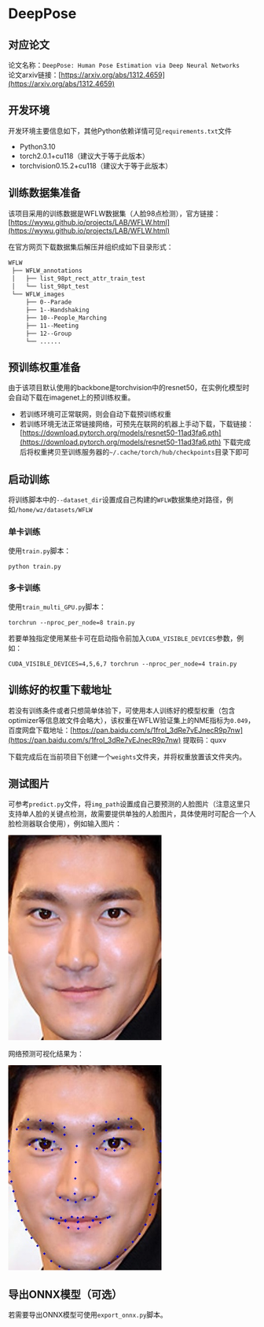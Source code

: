 # DeepPose
## 对应论文
论文名称：`DeepPose: Human Pose Estimation via Deep Neural Networks`  
论文arxiv链接：[https://arxiv.org/abs/1312.4659](https://arxiv.org/abs/1312.4659)

## 开发环境
开发环境主要信息如下，其他Python依赖详情可见`requirements.txt`文件
- Python3.10
- torch2.0.1+cu118（建议大于等于此版本）
- torchvision0.15.2+cu118（建议大于等于此版本）

## 训练数据集准备
该项目采用的训练数据是WFLW数据集（人脸98点检测），官方链接：[https://wywu.github.io/projects/LAB/WFLW.html](https://wywu.github.io/projects/LAB/WFLW.html)

在官方网页下载数据集后解压并组织成如下目录形式：
```
WFLW
 ├── WFLW_annotations
 │   ├── list_98pt_rect_attr_train_test
 │   └── list_98pt_test
 └── WFLW_images
     ├── 0--Parade
     ├── 1--Handshaking
     ├── 10--People_Marching
     ├── 11--Meeting
     ├── 12--Group
     └── ......
```

## 预训练权重准备
由于该项目默认使用的backbone是torchvision中的resnet50，在实例化模型时会自动下载在imagenet上的预训练权重。
- 若训练环境可正常联网，则会自动下载预训练权重
- 若训练环境无法正常链接网络，可预先在联网的机器上手动下载，下载链接：[https://download.pytorch.org/models/resnet50-11ad3fa6.pth](https://download.pytorch.org/models/resnet50-11ad3fa6.pth) 下载完成后将权重拷贝至训练服务器的`~/.cache/torch/hub/checkpoints`目录下即可

## 启动训练
将训练脚本中的`--dataset_dir`设置成自己构建的`WFLW`数据集绝对路径，例如`/home/wz/datasets/WFLW`
### 单卡训练
使用`train.py`脚本：
```bash
python train.py
```
### 多卡训练
使用`train_multi_GPU.py`脚本：
```
torchrun --nproc_per_node=8 train.py
```
若要单独指定使用某些卡可在启动指令前加入`CUDA_VISIBLE_DEVICES`参数，例如：
```
CUDA_VISIBLE_DEVICES=4,5,6,7 torchrun --nproc_per_node=4 train.py
```

## 训练好的权重下载地址
若没有训练条件或者只想简单体验下，可使用本人训练好的模型权重（包含optimizer等信息故文件会略大），该权重在WFLW验证集上的NME指标为`0.049`，百度网盘下载地址：[https://pan.baidu.com/s/1froI_3dRe7vEJnecR9p7nw](https://pan.baidu.com/s/1froI_3dRe7vEJnecR9p7nw) 
提取码：quxv

下载完成后在当前项目下创建一个`weights`文件夹，并将权重放置该文件夹内。

## 测试图片
可参考`predict.py`文件，将`img_path`设置成自己要预测的人脸图片（注意这里只支持单人脸的关键点检测，故需要提供单独的人脸图片，具体使用时可配合一个人脸检测器联合使用），例如输入图片：

![test.jpg](./test_img.jpg)

网络预测可视化结果为：

![predict.jpg](./predict.jpg)

## 导出ONNX模型（可选）
若需要导出ONNX模型可使用`export_onnx.py`脚本。